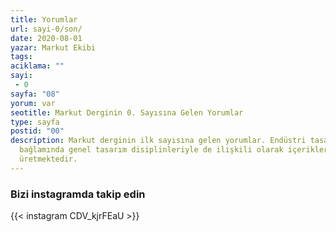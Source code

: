 ```yaml
---
title: Yorumlar
url: sayi-0/son/
date: 2020-08-01
yazar: Markut Ekibi
tags:
aciklama: ""
sayi:
 - 0
sayfa: "08"
yorum: var
seotitle: Markut Derginin 0. Sayısına Gelen Yorumlar
type: sayfa
postid: "00"
description: Markut derginin ilk sayısına gelen yorumlar. Endüstri tasarımı
  bağlamında genel tasarım disiplinleriyle de ilişkili olarak içerikler
  üretmektedir.
---
```

<h3 class="text-center"> Bizi instagramda takip edin </h3>
<div class="mgen">{{< instagram CDV_kjrFEaU >}}
</div>